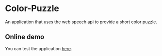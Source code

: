 Color-Puzzle
============

An application that uses the web speech api to provide a short color puzzle.

## Online demo

You can test the application [here](http://ionicabizau.github.io/Color-Puzzle/).
